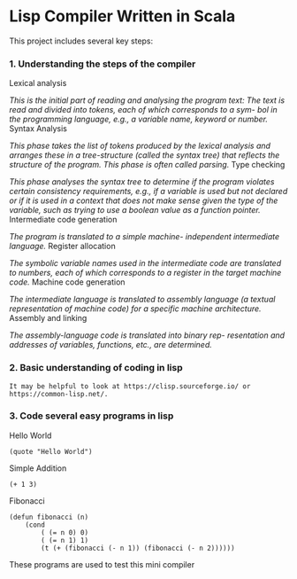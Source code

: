# Lisp Compiler Written in Scala
This project includes several key steps: 

### 1. Understanding the steps of the compiler
Lexical analysis 

*This is the initial part of reading and analysing the program text: The text is read 
  and divided into tokens, each of which corresponds to a sym- bol in the programming 
  language, e.g., a variable name, keyword or number.*
Syntax Analysis 
     
 *This phase takes the list of tokens produced by the lexical analysis and arranges 
     these in a tree-structure (called the syntax tree) that reflects the structure 
     of the program. This phase is often called parsing.*
Type checking 
    
 *This phase analyses the syntax tree to determine if the program violates certain 
    consistency requirements, e.g., if a variable is used but not declared or 
    if it is used in a context that does not make sense given the type of the variable, 
    such as trying to use a boolean value as a function pointer.*
Intermediate code generation 
    
  *The program is translated to a simple machine- independent intermediate language.*
Register allocation
    
  *The symbolic variable names used in the intermediate code are translated to numbers,
    each of which corresponds to a register in the target machine code.*
Machine code generation 
    
 *The intermediate language is translated to assembly language 
    (a textual representation of machine code) for a specific machine architecture.*
Assembly and linking 
    
 *The assembly-language code is translated into binary rep- resentation and addresses 
    of variables, functions, etc., are determined.*

### 2. Basic understanding of coding in lisp
    It may be helpful to look at https://clisp.sourceforge.io/ or https://common-lisp.net/. 
### 3. Code several easy programs in lisp       
Hello World
    
    (quote "Hello World")    

Simple Addition
    
    (+ 1 3)
Fibonacci

    (defun fibonacci (n)
        (cond 
            ( (= n 0) 0)
            ( (= n 1) 1)
            (t (+ (fibonacci (- n 1)) (fibonacci (- n 2))))))
These programs are used to test this mini compiler
